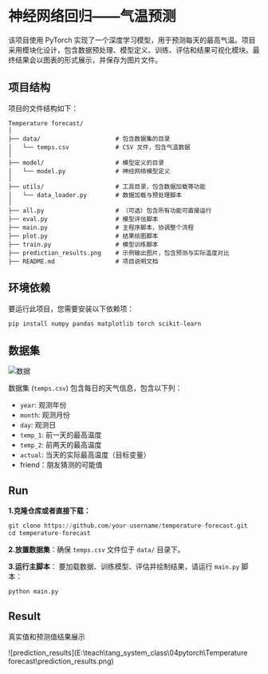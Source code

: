 # 神经网络回归——气温预测

该项目使用 PyTorch 实现了一个深度学习模型，用于预测每天的最高气温。项目采用模块化设计，包含数据预处理、模型定义、训练、评估和结果可视化模块。最终结果会以图表的形式展示，并保存为图片文件。

## 项目结构

项目的文件结构如下：

```
Temperature forecast/
│
├── data/                     # 包含数据集的目录
│   └── temps.csv             # CSV 文件，包含气温数据
│
├── model/                    # 模型定义的目录
│   └── model.py              # 神经网络模型定义
│
├── utils/                    # 工具目录，包含数据加载等功能
│   └── data_loader.py        # 数据加载与预处理脚本
│
├── all.py                    # （可选）包含所有功能可直接运行
├── eval.py                   # 模型评估脚本
├── main.py                   # 主程序脚本，协调整个流程
├── plot.py                   # 结果绘图脚本
├── train.py                  # 模型训练脚本
├── prediction_results.png    # 示例输出图片，包含预测与实际温度对比
├── README.md                 # 项目说明文档

```

## 环境依赖

要运行此项目，您需要安装以下依赖项：

```bash
pip install numpy pandas matplotlib torch scikit-learn
```

## 数据集

![数据](E:\teach\tang_system_class\04pytorch\images\气温预测\数据.png)

数据集 (`temps.csv`) 包含每日的天气信息，包含以下列：

- `year`: 观测年份
- `month`: 观测月份
- `day`: 观测日
- `temp_1`: 前一天的最高温度
- `temp_2`: 前两天的最高温度
- `actual`: 当天的实际最高温度（目标变量）
- friend：朋友猜测的可能值

## Run

**1.克隆仓库或者直接下载：**

```python
git clone https://github.com/your-username/temperature-forecast.git
cd temperature-forecast
```

**2.放置数据集**：确保 `temps.csv` 文件位于 `data/` 目录下。

**3.运行主脚本**： 要加载数据、训练模型、评估并绘制结果，请运行 `main.py` 脚本：

```python
python main.py
```

## Result

真实值和预测值结果展示

![prediction_results](E:\teach\tang_system_class\04pytorch\Temperature forecast\prediction_results.png)